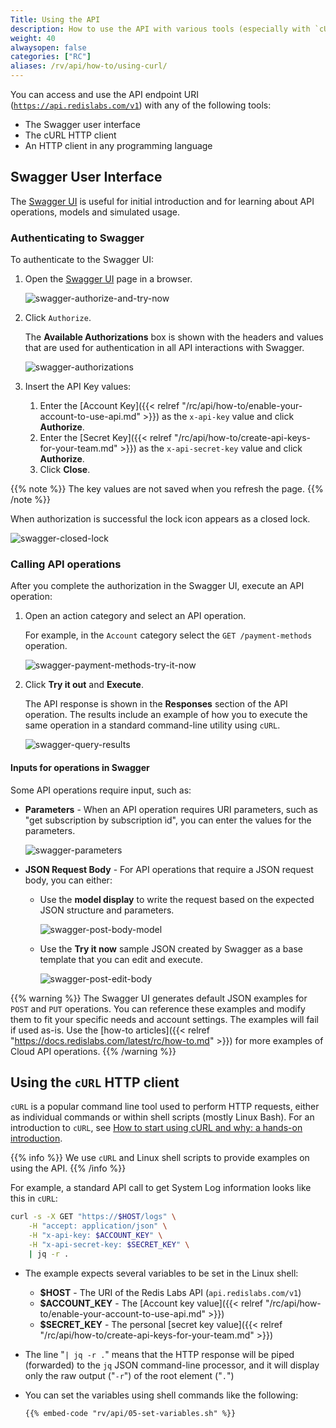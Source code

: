 ```yaml
---
Title: Using the API
description: How to use the API with various tools (especially with `cURL`)
weight: 40
alwaysopen: false
categories: ["RC"]
aliases: /rv/api/how-to/using-curl/
---
```

You can access and use the API endpoint URI ([`https://api.redislabs.com/v1`](https://api.redislabs.com/v1/)) with any of the following tools:

- The Swagger user interface
- The cURL HTTP client
- An HTTP client in any programming language

## Swagger User Interface

The [Swagger UI](https://api.redislabs.com/v1/swagger-ui.html) is useful for initial introduction and for learning about API operations, models and simulated usage.

### Authenticating to Swagger

To authenticate to the Swagger UI:

1. Open the [Swagger UI](https://api.redislabs.com/v1/swagger-ui.html) page in a browser.

    ![swagger-authorize-and-try-now](/images/rv/api/swagger-authorize-and-try-now.png)

1. Click `Authorize`.

    The **Available Authorizations** box is shown with the headers and values that are used for authentication in all API interactions with Swagger.

    ![swagger-authorizations](/images/rv/api/swagger-authorizations.png)

1. Insert the API Key values:

    1. Enter the [Account Key]({{< relref "/rc/api/how-to/enable-your-account-to-use-api.md" >}}) as the `x-api-key` value and click **Authorize**.
    1. Enter the [Secret Key]({{< relref "/rc/api/how-to/create-api-keys-for-your-team.md" >}}) as the `x-api-secret-key` value and click **Authorize**.
    1. Click **Close**.

{{% note %}}
The key values are not saved when you refresh the page.
{{% /note %}}

When authorization is successful the lock icon appears as a closed lock.

![swagger-closed-lock](/images/rv/api/swagger-closed-lock.png)

### Calling API operations

After you complete the authorization in the Swagger UI, execute an API operation:

1. Open an action category and select an API operation.

    For example, in the `Account` category select the `GET /payment-methods` operation.

    ![swagger-payment-methods-try-it-now](/images/rv/api/swagger-payment-methods-try-it-now.png)

1. Click **Try it out** and **Execute**.

    The API response is shown in the **Responses** section of the API operation.
    The results include an example of how you to execute the same operation in a standard command-line utility using `cURL`.

    ![swagger-query-results](/images/rv/api/swagger-query-results.png)

#### Inputs for operations in Swagger

Some API operations require input, such as:

- **Parameters** - When an API operation requires URI parameters, such as "get subscription by subscription id",
you can enter the values for the parameters.

    ![swagger-parameters](/images/rv/api/swagger-parameters.png)

- **JSON Request Body** - For API operations that require a JSON request body, you can either:

    - Use the **model display** to write the request based on the expected JSON structure and parameters.

        ![swagger-post-body-model](/images/rv/api/swagger-post-body-model.png)

    - Use the **Try it now** sample JSON created by Swagger as a base template that you can edit and execute.

        ![swagger-post-edit-body](/images/rv/api/swagger-post-edit-body.png)

{{% warning %}}
The Swagger UI generates default JSON examples for `POST` and `PUT` operations. You can reference these examples and modify them to fit your specific needs and account settings. The examples will fail if used as-is. Use the [how-to articles]({{< relref "https://docs.redislabs.com/latest/rc/how-to.md" >}}) for more  examples of Cloud API operations.
{{% /warning %}}

## Using the `cURL` HTTP client

`cURL` is a popular command line tool used to perform HTTP requests,
either as individual commands or within shell scripts (mostly Linux Bash).
For an introduction to `cURL`, see [How to start using cURL and why: a hands-on introduction](https://medium.freecodecamp.org/how-to-start-using-cURL-and-why-a-hands-on-introduction-ea1c913caaaa).

{{% info %}}
We use `cURL` and Linux shell scripts to provide examples on using the API.
{{% /info %}}

For example, a standard API call to get System Log information looks like this in `cURL`:

```bash
curl -s -X GET "https://$HOST/logs" \
    -H "accept: application/json" \
    -H "x-api-key: $ACCOUNT_KEY" \
    -H "x-api-secret-key: $SECRET_KEY" \
    | jq -r .
```

- The example expects several variables to be set in the Linux shell:

    - **$HOST** - The URI of the Redis Labs API (`api.redislabs.com/v1`)
    - **$ACCOUNT_KEY** - The [Account key value]({{< relref "/rc/api/how-to/enable-your-account-to-use-api.md" >}})
    - **$SECRET_KEY** - The personal [secret key value]({{< relref "/rc/api/how-to/create-api-keys-for-your-team.md" >}})

- The line "`| jq -r .`" means that the HTTP response will be piped (forwarded) to the `jq` JSON command-line processor, and it will display only the raw output ("`-r`") of the root element ("`.`")
- You can set the variables using shell commands like the following:

    ```shell
    {{% embed-code "rv/api/05-set-variables.sh" %}}
    ```
